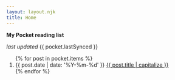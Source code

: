 ```yaml
---
layout: layout.njk
title: Home
---
```


<p>
  <strong>My Pocket reading list</strong>
</p>

<p>
  <i>last updated</i>&nbsp;<date>{{ pocket.lastSynced }}</date>
</p>

<ol reversed class="searchable1">
{% for post in pocket.items %}
  <li class="post-item">
    <span class="post-date">{{ post.date | date: '%Y-%m-%d' }}</span>
    <a href="{{ post.url }}" class="post-link">
      {{ post.title | capitalize }}
    </a>
  </li>
{% endfor %}
</ol>
